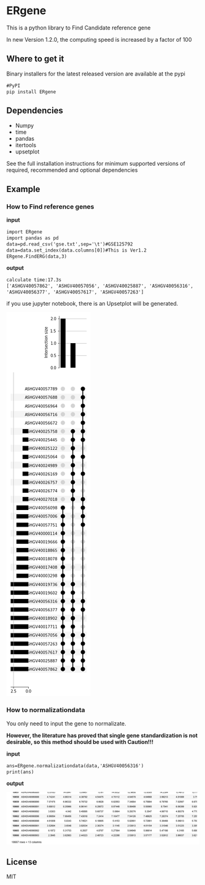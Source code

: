 ERgene
======
This is a python library to Find Candidate reference gene

In new Version 1.2.0, the computing speed is increased by a factor of 100

Where to get it
------
Binary installers for the latest released version are available at the pypi

	#PyPI
	pip install ERgene

Dependencies
------
- Numpy
- time
- pandas
- itertools
- upsetplot

See the full installation instructions for minimum supported versions of required, recommended and optional dependencies

Example
------

### How to Find reference genes ###

**input**

	import ERgene
	import pandas as pd
	data=pd.read_csv('gse.txt',sep='\t')#GSE125792
	data=data.set_index(data.columns[0])#This is Ver1.2
	ERgene.FindERG(data,3)

**output**

	calculate time:17.3s
	['ASHGV40057862', 'ASHGV40057056', 'ASHGV40025887', 'ASHGV40056316', 'ASHGV40056377', 'ASHGV40057617', 'ASHGV40057263']

if you use jupyter notebook, there is an Upsetplot will be generated.

![](./example/fig.png)

### How to normalizationdata ###
You only need to input the gene to normalizate. 


**However, the literature has proved that single gene standardization is not desirable, so this method should be used with Caution!!!**

**input**

	ans=ERgene.normalizationdata(data,'ASHGV40056316')
	print(ans)

**output**

![](./example/fig2.png)


License
------
MIT
